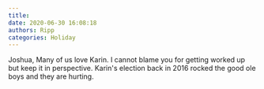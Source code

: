 ```yaml
---
title: 
date: 2020-06-30 16:08:18
authors: Ripp
categories: Holiday
---
```


 Joshua,
Many of us love Karin.  I cannot blame you for getting worked up but keep it in perspective.  Karin's election back in 2016 rocked the good ole boys and they are hurting.